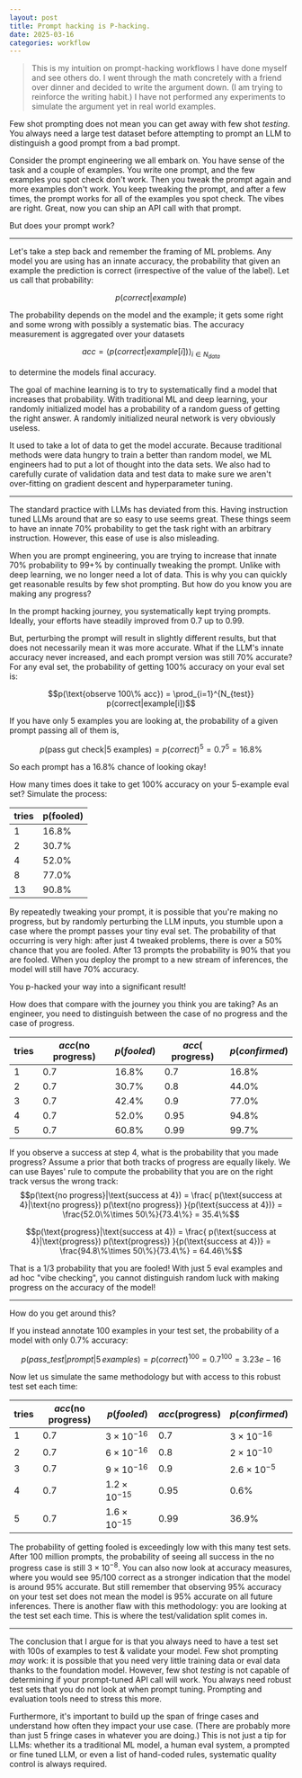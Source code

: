```yaml
---
layout: post
title: Prompt hacking is P-hacking.
date: 2025-03-16
categories: workflow
---
```


> This is my intuition on prompt-hacking workflows I have done myself and see others do. I went through the math concretely with a friend over dinner and decided to write the argument down. (I am trying to reinforce the writing habit.) I have not performed any experiments to simulate the argument yet in real world examples.

Few shot prompting does not mean you can get away with few shot *testing*. You always need a large test dataset before attempting to prompt an LLM to distinguish a good prompt from a bad prompt.

Consider the prompt engineering we all embark on. You have sense of the task and a couple of examples. You write one prompt, and the few examples you spot check don't work. Then you tweak the prompt again and more examples don't work. You keep tweaking the prompt, and after a few times, the prompt works for all of the examples you spot check. The vibes are right. Great, now you can ship an API call with that prompt.

But does your prompt work?

---

Let's take a step back and remember the framing of ML problems.
Any model you are using has an innate accuracy, the probability that given an example the prediction is correct (irrespective of the value of the label). Let us call that probability:

$$p(correct|example)$$

The probability depends on the model and the example; it gets some right and some wrong with possibly a systematic bias.
The accuracy measurement is aggregated over your datasets

$$acc = \left<p(correct|example[i])\right>_{i\in N_{data}}$$

to determine the models final accuracy.

The goal of machine learning is to try to systematically find a model that increases that probability. With traditional ML and deep learning, your randomly initialized model has a probability of a random guess of getting the right answer. A randomly initialized neural network is very obviously useless.

It used to take a lot of data to get the model accurate. Because traditional methods were data hungry to train a better than random model, we ML engineers had to put a lot of thought into the data sets.
We also had to carefully curate of validation data and test data to make sure we aren't over-fitting on gradient descent and hyperparameter tuning.

---

The standard practice with LLMs has deviated from this.
Having instruction tuned LLMs around that are so easy to use seems great.
These things seem to have an innate 70% probability to get the task right with an arbitrary instruction.
However, this ease of use is also misleading.

When you are prompt engineering, you are trying to increase that innate 70% probability to 99+% by continually tweaking the prompt.
Unlike with deep learning, we no longer need a lot of data.
This is why you can quickly get reasonable results by few shot prompting.
But how do you know you are making any progress?

In the prompt hacking journey, you systematically kept trying prompts. 
Ideally, your efforts have steadily improved from 0.7 up to 0.99.

But, perturbing the prompt will result in slightly different results, but that does not necessarily mean it was more accurate.
What if the LLM's innate accuracy never increased, and each prompt version was still 70% accurate?
For any eval set, the probability of getting 100% accuracy on your eval set is:

$$p(\text{observe 100\% acc}) = \prod_{i=1}^{N_{test}} p(correct|example[i])$$

If you have only 5 examples you are looking at, the probability of a given prompt passing all of them is,

$$p(\text{pass gut check}|\text{5 examples}) = p(correct)^{5} = 0.7^{5}=16.8\%$$

So each prompt has a 16.8% chance of looking okay!

How many times does it take to get 100% accuracy on your 5-example eval set? Simulate the process:

|tries| p(fooled) |
|----|--------|
|  1 | 16.8% |
|  2 | 30.7% |
|  4 | 52.0% |
|  8 | 77.0% |
| 13 | 90.8% |


By repeatedly tweaking your prompt, it is possible that you're making no progress, but by randomly perturbing the LLM inputs, you stumble upon a case where the prompt passes your tiny eval set.
The probability of that occurring is very high: after just 4 tweaked problems, there is over a 50% chance that you are fooled. After 13 prompts the probability is 90% that you are fooled. When you deploy the prompt to a new stream of inferences, the model will still have 70% accuracy.

You p-hacked your way into a significant result!

How does that compare with the journey you think you are taking? 
As an engineer, you need to distinguish between the case of no progress and the case of progress. 

|tries| $acc(\text{no progress})$ | $p(fooled)$ | $acc(\text{ progress})$ | $p(confirmed)$ |
|----|-----|--------|------|--------|
|  1 | 0.7 | 16.8% | 0.7  | 16.8% |
|  2 | 0.7 | 30.7% | 0.8  | 44.0% |
|  3 | 0.7 | 42.4% | 0.9  | 77.0% |
|  4 | 0.7 | 52.0% | 0.95 | 94.8% |
|  5 | 0.7 | 60.8% | 0.99 | 99.7% |


If you observe a success at step 4, what is the probability that you made progress? Assume a prior that both tracks of progress are equally likely. We can use Bayes' rule to compute the probability that you are on the right track versus the wrong track:
$$p(\text{no progress}|\text{success at 4}) = \frac{
    p(\text{success at 4}|\text{no progress}) p(\text{no progress})
    }{p(\text{success at 4})} = \frac{52.0\%\times 50\%}{73.4\%}  = 35.4\%$$

$$p(\text{progress}|\text{success at 4}) =
\frac{
    p(\text{success at 4}|\text{progress}) p(\text{progress})
    }{p(\text{success at 4})} = \frac{94.8\%\times 50\%}{73.4\%} = 64.46\%$$

That is a 1/3 probability that you are fooled!
With just 5 eval examples and ad hoc "vibe checking", you cannot distinguish random luck with making progress on the accuracy of the model!

---

How do you get around this? 


If you instead annotate 100 examples in your test set, the probability of a model with only 0.7\% accuracy:

$$p(pass\_test|prompt|5\,examples) = p(correct)^{100} = 0.7^{100}=3.23e-16$$

Now let us simulate the same methodology but with access to this robust test set each time:

|tries| $acc$(no progress) | $p(fooled)$ | $acc$(progress) | $p(confirmed)$ |
|----|--------|------|-|-|
|  1 | 0.7 | $3\times10^{-16}$|    0.7  | $3\times10^{-16}$ |
|  2 | 0.7 | $6\times10^{-16}$    | 0.8  | $2\times10^{-10}$  |
|  3 | 0.7 | $9\times10^{-16}$    | 0.9  | $2.6\times10^{-5}$ |
|  4 | 0.7 | $1.2\times10^{-15}$  | 0.95 | 0.6% |
|  5 | 0.7 |  $1.6\times10^{-15}$ | 0.99 | 36.9% |

The probability of getting fooled is exceedingly low with this many test sets. After 100 million prompts, the probability of seeing all success in the no progress case is still $3\times 10^{-8}$. You can also now look at accuracy measures, where you would see 95/100 correct as a stronger indication that the model is around 95% accurate.
But still remember that observing 95% accuracy on your test set does not mean the model is 95% accurate on all future inferences.
There is another flaw with this methodology: you are looking at the test set each time. This is where the test/validation split comes in.

---

The conclusion that I argue for is that you always need to have a test set with 100s of examples to test & validate your model. Few shot prompting *may* work: it is possible that you need very little training data or eval data thanks to the foundation model. However, few shot *testing* is not capable of determining if your prompt-tuned API call will work. You always need robust test sets that you do not look at when prompt tuning.
Prompting and evaluation tools need to stress this more.

Furthermore, it's important to build up the span of fringe cases and understand how often they impact your use case. (There are probably more than just 5 fringe cases in whatever you are doing.)
This is not just a tip for LLMs:
whether its a traditional ML model, a human eval system, a prompted or fine tuned LLM, or even a list of hand-coded rules, systematic quality control is always required.
